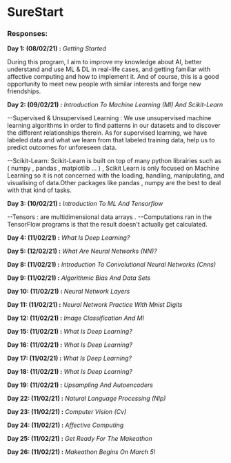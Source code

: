 # SureStart
### Responses: 

**Day 1: (08/02/21) :** *Getting Started*

During this program, I aim to improve my knowledge about AI, better understand and use ML & DL in real-life cases, and getting familiar with affective computing and how to implement it. And of course, this is a good opportunity to meet new people with similar interests and forge new friendships.


**Day 2: (09/02/21) :**  *Introduction To Machine Learning (Ml) And Scikit-Learn*

--Supervised & Unsupervised Learning :
We use unsupervised machine learning algorithms in order to find patterns in our datasets and to discover the different relationships therein.
As for supervised learning, we have labeled data and what we learn from that labeled training data, help us to predict outcomes for unforeseen data.

--Scikit-Learn:
Scikit-Learn is built on top of many python librairies such as ( numpy , pandas , matplotlib ... ) , Scikit Learn is only focused on Machine Learning so it is not concerned with the loading, handling, manipulating, and visualising of data.Other packages like pandas , numpy are the best to deal with that kind of tasks.


**Day 3: (10/02/21) :**  *Introduction To ML And Tensorflow*

--Tensors : are multidimensional data arrays .
--Computations ran in the TensorFlow programs is that the result doesn't actually get calculated.



**Day 4: (11/02/21) :**  *What Is Deep Learning?*


**Day 5: (12/02/21) :**  *What Are Neural Networks (NN)?*


**Day 8: (11/02/21) :**  *Introduction To Convolutional Neural Networks (Cnns)*

**Day 9: (11/02/21) :**  *Algorithmic Bias And Data Sets*

**Day 10: (11/02/21) :**  *Neural Network Layers*

**Day 11: (11/02/21) :**  *Neural Network Practice With Mnist Digits*

**Day 12: (11/02/21) :**  *Image Classification And Ml*

**Day 15: (11/02/21) :**  *What Is Deep Learning?*

**Day 16: (11/02/21) :**  *What Is Deep Learning?*

**Day 17: (11/02/21) :**  *What Is Deep Learning?*

**Day 18: (11/02/21) :**  *What Is Deep Learning?*

**Day 19: (11/02/21) :**  *Upsampling And Autoencoders*

**Day 22: (11/02/21) :**  *Natural Language Processing (Nlp)*

**Day 23: (11/02/21) :**  *Computer Vision (Cv)*

**Day 24: (11/02/21) :**  *Affective Computing*

**Day 25: (11/02/21) :**  *Get Ready For The Makeathon*

**Day 26: (11/02/21) :**  *Makeathon Begins On March 5!*

